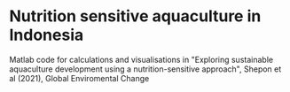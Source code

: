 # Nutrition sensitive aquaculture in Indonesia
Matlab code for calculations and visualisations in "Exploring sustainable aquaculture development using a nutrition-sensitive approach", Shepon et al (2021), Global Enviromental Change 

